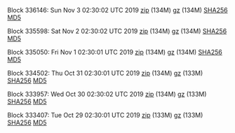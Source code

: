 Block 336146: Sun Nov  3 02:30:02 UTC 2019 [zip](https://files.01coin.io/mainnet/2019-11-03/bootstrap.dat.zip) (134M) [gz](https://files.01coin.io/mainnet/2019-11-03/bootstrap.dat.tar.gz) (134M) [SHA256](https://files.01coin.io/mainnet/2019-11-03/sha256.txt) [MD5](https://files.01coin.io/mainnet/2019-11-03/md5.txt)

Block 335598: Sat Nov  2 02:30:02 UTC 2019 [zip](https://files.01coin.io/mainnet/2019-11-02/bootstrap.dat.zip) (134M) [gz](https://files.01coin.io/mainnet/2019-11-02/bootstrap.dat.tar.gz) (134M) [SHA256](https://files.01coin.io/mainnet/2019-11-02/sha256.txt) [MD5](https://files.01coin.io/mainnet/2019-11-02/md5.txt)

Block 335050: Fri Nov  1 02:30:01 UTC 2019 [zip](https://files.01coin.io/mainnet/2019-11-01/bootstrap.dat.zip) (134M) [gz](https://files.01coin.io/mainnet/2019-11-01/bootstrap.dat.tar.gz) (134M) [SHA256](https://files.01coin.io/mainnet/2019-11-01/sha256.txt) [MD5](https://files.01coin.io/mainnet/2019-11-01/md5.txt)

Block 334502: Thu Oct 31 02:30:01 UTC 2019 [zip](https://files.01coin.io/mainnet/2019-10-31/bootstrap.dat.zip) (134M) [gz](https://files.01coin.io/mainnet/2019-10-31/bootstrap.dat.tar.gz) (133M) [SHA256](https://files.01coin.io/mainnet/2019-10-31/sha256.txt) [MD5](https://files.01coin.io/mainnet/2019-10-31/md5.txt)

Block 333957: Wed Oct 30 02:30:02 UTC 2019 [zip](https://files.01coin.io/mainnet/2019-10-30/bootstrap.dat.zip) (134M) [gz](https://files.01coin.io/mainnet/2019-10-30/bootstrap.dat.tar.gz) (133M) [SHA256](https://files.01coin.io/mainnet/2019-10-30/sha256.txt) [MD5](https://files.01coin.io/mainnet/2019-10-30/md5.txt)

Block 333407: Tue Oct 29 02:30:01 UTC 2019 [zip](https://files.01coin.io/mainnet/2019-10-29/bootstrap.dat.zip) (133M) [gz](https://files.01coin.io/mainnet/2019-10-29/bootstrap.dat.tar.gz) (133M) [SHA256](https://files.01coin.io/mainnet/2019-10-29/sha256.txt) [MD5](https://files.01coin.io/mainnet/2019-10-29/md5.txt)
